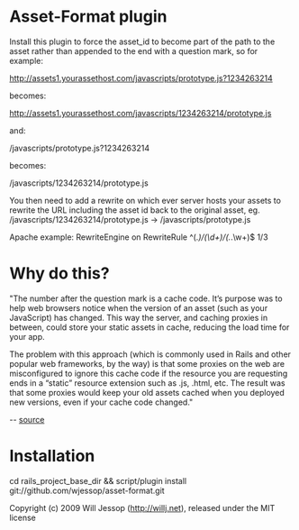 Asset-Format plugin
===========

Install this plugin to force the asset_id to become part of the path to the asset rather than appended to the end with a question mark, so for example:

http://assets1.yourassethost.com/javascripts/prototype.js?1234263214

becomes:

http://assets1.yourassethost.com/javascripts/1234263214/prototype.js

and:

/javascripts/prototype.js?1234263214

becomes:

/javascripts/1234263214/prototype.js

You then need to add a rewrite on which ever server hosts your assets to rewrite the URL including the asset id back to the original asset, eg. /javascripts/1234263214/prototype.js -> /javascripts/prototype.js

Apache example:
	RewriteEngine on
	RewriteRule   ^(.*)/(\d+)/(.*\.\w+)$    $1/$3

Why do this?
============

"The number after the question mark is a cache code.  It’s purpose was to help web browsers notice when the version of an asset (such as your JavaScript) has changed.  This way the server, and caching proxies in between, could store your static assets in cache, reducing the load time for your app.

The problem with this approach (which is commonly used in Rails and other popular web frameworks, by the way) is that some proxies on the web are misconfigured to ignore this cache code if the resource you are requesting ends in a “static” resource extension such as .js, .html, etc.  The result was that some proxies would keep your old assets cached when you deployed new versions, even if your cache code changed."

  -- [source](http://www.sproutcore.com/2009/01/08/sproutcore-0921-a-better-world-through-caching-release/)

Installation
============

cd rails_project_base_dir && script/plugin install git://github.com/wjessop/asset-format.git


Copyright (c) 2009 Will Jessop (http://willj.net), released under the MIT license
